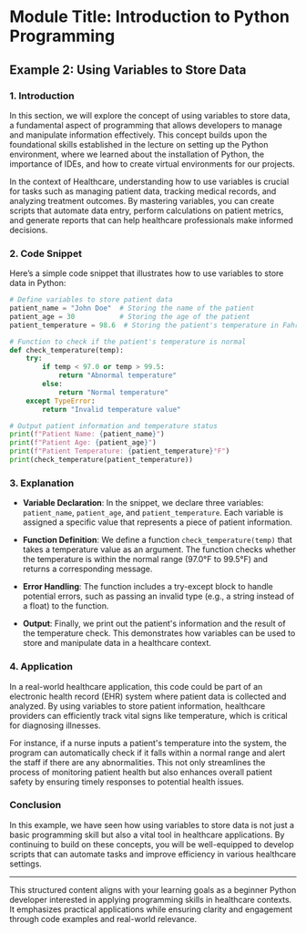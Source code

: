 # Module Title: Introduction to Python Programming

## Example 2: Using Variables to Store Data

### 1. Introduction
In this section, we will explore the concept of using variables to store data, a fundamental aspect of programming that allows developers to manage and manipulate information effectively. This concept builds upon the foundational skills established in the lecture on setting up the Python environment, where we learned about the installation of Python, the importance of IDEs, and how to create virtual environments for our projects.

In the context of Healthcare, understanding how to use variables is crucial for tasks such as managing patient data, tracking medical records, and analyzing treatment outcomes. By mastering variables, you can create scripts that automate data entry, perform calculations on patient metrics, and generate reports that can help healthcare professionals make informed decisions.

### 2. Code Snippet
Here’s a simple code snippet that illustrates how to use variables to store data in Python:

```python
# Define variables to store patient data
patient_name = "John Doe"  # Storing the name of the patient
patient_age = 30           # Storing the age of the patient
patient_temperature = 98.6  # Storing the patient's temperature in Fahrenheit

# Function to check if the patient's temperature is normal
def check_temperature(temp):
    try:
        if temp < 97.0 or temp > 99.5:
            return "Abnormal temperature"
        else:
            return "Normal temperature"
    except TypeError:
        return "Invalid temperature value"

# Output patient information and temperature status
print(f"Patient Name: {patient_name}")
print(f"Patient Age: {patient_age}")
print(f"Patient Temperature: {patient_temperature}°F")
print(check_temperature(patient_temperature))
```

### 3. Explanation
- **Variable Declaration**: In the snippet, we declare three variables: `patient_name`, `patient_age`, and `patient_temperature`. Each variable is assigned a specific value that represents a piece of patient information.
  
- **Function Definition**: We define a function `check_temperature(temp)` that takes a temperature value as an argument. The function checks whether the temperature is within the normal range (97.0°F to 99.5°F) and returns a corresponding message.
  
- **Error Handling**: The function includes a try-except block to handle potential errors, such as passing an invalid type (e.g., a string instead of a float) to the function.
  
- **Output**: Finally, we print out the patient's information and the result of the temperature check. This demonstrates how variables can be used to store and manipulate data in a healthcare context.

### 4. Application
In a real-world healthcare application, this code could be part of an electronic health record (EHR) system where patient data is collected and analyzed. By using variables to store patient information, healthcare providers can efficiently track vital signs like temperature, which is critical for diagnosing illnesses.

For instance, if a nurse inputs a patient's temperature into the system, the program can automatically check if it falls within a normal range and alert the staff if there are any abnormalities. This not only streamlines the process of monitoring patient health but also enhances overall patient safety by ensuring timely responses to potential health issues.

### Conclusion
In this example, we have seen how using variables to store data is not just a basic programming skill but also a vital tool in healthcare applications. By continuing to build on these concepts, you will be well-equipped to develop scripts that can automate tasks and improve efficiency in various healthcare settings.

---

This structured content aligns with your learning goals as a beginner Python developer interested in applying programming skills in healthcare contexts. It emphasizes practical applications while ensuring clarity and engagement through code examples and real-world relevance.